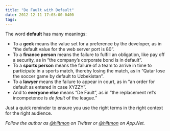 ```yaml
---
title: "De Fault with Default"
date: 2012-12-11 17:03:00-0400
tags: 
---
```


The word **default** has many meanings:

* To a **geek** means the value set for a preference by the developer, as in “the default value for the web server port is 80”.
* To a **finance person** means the failure to fulfill an obligation, like pay off a security, as in “the company’s corporate bond is in default”.
* To a **sports person** means the failure of a team to arrive in time to participate in a sports match, thereby losing the match, as in “Qatar lose the soccer game by default to Uzbekistan”.
* To a **lawyer** means the failure to appear in court, as in “an order for default as entered in case XYZZY”.
* And to **everyone else** means “De Fault”, as in “the replacement ref’s incompetence is *de fault* of the league.”

Just a quick reminder to ensure you use the right terms in the right context for the right audience.

*Follow the author as [@hiltmon](https://twitter.com/hiltmon) on Twitter or [@hiltmon](http://alpha.app.net/hiltmon) on App.Net.*
